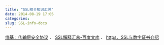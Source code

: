 ```yaml
---
title: "SSL相关知识汇总"
date: 2014-08-19 17:05
categories:
slug: SSL-info-docs
---
```

[维基：传输层安全协议](http://zh.wikipedia.org/wiki/%E5%82%B3%E8%BC%B8%E5%B1%A4%E5%AE%89%E5%85%A8%E5%8D%94%E8%AD%B0)
、
[SSL解释汇总-百度文库](http://wenku.baidu.com/view/83a485d6240c844769eaeec2.html)
、
[https、SSL与数字证书介绍](http://blog.sae.sina.com.cn/archives/2101)

